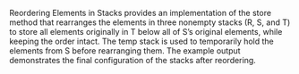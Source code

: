 Reordering Elements in Stacks provides an implementation of the store method that rearranges the elements in three nonempty stacks (R, S, and T) to store all elements originally in T below all of S’s original elements, while keeping the order intact. The temp stack is used to temporarily hold the elements from S before rearranging them. The example output demonstrates the final configuration of the stacks after reordering.